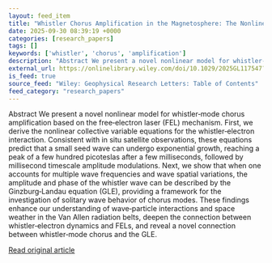 ```yaml
---
layout: feed_item
title: "Whistler Chorus Amplification in the Magnetosphere: The Nonlinear Free‐Electron Laser Model and the Ginzburg‐Landau Equation"
date: 2025-09-30 08:39:19 +0000
categories: [research_papers]
tags: []
keywords: ['whistler', 'chorus', 'amplification']
description: "Abstract We present a novel nonlinear model for whistler‐mode chorus amplification based on the free‐electron laser (FEL) mechanism"
external_url: https://onlinelibrary.wiley.com/doi/10.1029/2025GL117547?af=R
is_feed: true
source_feed: "Wiley: Geophysical Research Letters: Table of Contents"
feed_category: "research_papers"
---
```


Abstract We present a novel nonlinear model for whistler‐mode chorus amplification based on the free‐electron laser (FEL) mechanism. First, we derive the nonlinear collective variable equations for the whistler‐electron interaction. Consistent with in situ satellite observations, these equations predict that a small seed wave can undergo exponential growth, reaching a peak of a few hundred picoteslas after a few milliseconds, followed by millisecond timescale amplitude modulations. Next, we show that when one accounts for multiple wave frequencies and wave spatial variations, the amplitude and phase of the whistler wave can be described by the Ginzburg‐Landau equation (GLE), providing a framework for the investigation of solitary wave behavior of chorus modes. These findings enhance our understanding of wave‐particle interactions and space weather in the Van Allen radiation belts, deepen the connection between whistler‐electron dynamics and FELs, and reveal a novel connection between whistler‐mode chorus and the GLE.

[Read original article](https://onlinelibrary.wiley.com/doi/10.1029/2025GL117547?af=R)
